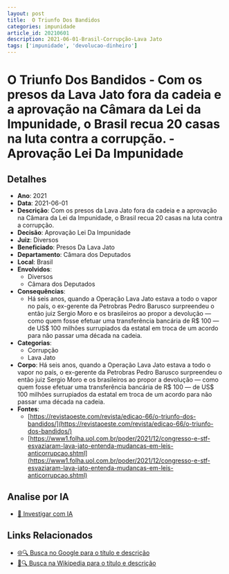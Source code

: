 ```yaml
---
layout: post
title:  O Triunfo Dos Bandidos
categories: impunidade
article_id: 20210601
description: 2021-06-01-Brasil-Corrupção-Lava Jato
tags: ['impunidade', 'devolucao-dinheiro']
---
```


# O Triunfo Dos Bandidos - Com os presos da Lava Jato fora da cadeia e a aprovação na Câmara da Lei da Impunidade, o Brasil recua 20 casas na luta contra a corrupção. - Aprovação Lei Da Impunidade

## Detalhes
- **Ano**: 2021
- **Data**: 2021-06-01
- **Descrição**: Com os presos da Lava Jato fora da cadeia e a aprovação na Câmara da Lei da Impunidade, o Brasil recua 20 casas na luta contra a corrupção.
- **Decisão**: Aprovação Lei Da Impunidade
- **Juiz**: Diversos
- **Beneficiado**: Presos Da Lava Jato
- **Departamento**: Câmara dos Deputados
- **Local**: Brasil
- **Envolvidos**:
  - Diversos
  - Câmara dos Deputados
- **Consequências**:
  - Há seis anos, quando a Operação Lava Jato estava a todo o vapor no país, o ex-gerente da Petrobras Pedro Barusco surpreendeu o então juiz Sergio Moro e os brasileiros ao propor a devolução — como quem fosse efetuar uma transferência bancária de R$ 100 — de US$ 100 milhões surrupiados da estatal em troca de um acordo para não passar uma década na cadeia.
- **Categorias**:
  - Corrupção
  - Lava Jato
- **Corpo**: Há seis anos, quando a Operação Lava Jato estava a todo o vapor no país, o ex-gerente da Petrobras Pedro Barusco surpreendeu o então juiz Sergio Moro e os brasileiros ao propor a devolução — como quem fosse efetuar uma transferência bancária de R$ 100 — de US$ 100 milhões surrupiados da estatal em troca de um acordo para não passar uma década na cadeia.
- **Fontes**:
  - [https://revistaoeste.com/revista/edicao-66/o-triunfo-dos-bandidos/](https://revistaoeste.com/revista/edicao-66/o-triunfo-dos-bandidos/)
  - [https://www1.folha.uol.com.br/poder/2021/12/congresso-e-stf-esvaziaram-lava-jato-entenda-mudancas-em-leis-anticorrupcao.shtml](https://www1.folha.uol.com.br/poder/2021/12/congresso-e-stf-esvaziaram-lava-jato-entenda-mudancas-em-leis-anticorrupcao.shtml)

## Analise por IA
- [🤖 Investigar com IA](https://www.perplexity.ai/search?q=%22decis%C3%B5es%20judiciais%20Brasil%22%20O%20Triunfo%20Dos%20Bandidos%20Com%20os%20presos%20da%20Lava%20Jato%20fora%20da%20cadeia%20e%20a%20aprova%C3%A7%C3%A3o%20na%20C%C3%A2mara%20da%20Lei%20da%20Impunidade%2C%20o%20Brasil%20recua%2020%20casas%20na%20luta%20contra%20a%20corrup%C3%A7%C3%A3o.%20Brasil%202021-06-01%20Diversos%20Presos%20Da%20Lava%20Jato)

## Links Relacionados
- [🌐🔍 Busca no Google para o título e descrição](https://www.google.com/search?q=%22decis%C3%B5es%20judiciais%20Brasil%22%20O%20Triunfo%20Dos%20Bandidos%20Com%20os%20presos%20da%20Lava%20Jato%20fora%20da%20cadeia%20e%20a%20aprova%C3%A7%C3%A3o%20na%20C%C3%A2mara%20da%20Lei%20da%20Impunidade%2C%20o%20Brasil%20recua%2020%20casas%20na%20luta%20contra%20a%20corrup%C3%A7%C3%A3o.%20Brasil%202021-06-01%20Diversos%20Presos%20Da%20Lava%20Jato)
- [📖🔍 Busca na Wikipedia para o título e descrição](https://pt.wikipedia.org/w/index.php?search=%22decis%C3%B5es%20judiciais%20Brasil%22%20O%20Triunfo%20Dos%20Bandidos%20Com%20os%20presos%20da%20Lava%20Jato%20fora%20da%20cadeia%20e%20a%20aprova%C3%A7%C3%A3o%20na%20C%C3%A2mara%20da%20Lei%20da%20Impunidade%2C%20o%20Brasil%20recua%2020%20casas%20na%20luta%20contra%20a%20corrup%C3%A7%C3%A3o.%20Brasil%202021-06-01%20Diversos%20Presos%20Da%20Lava%20Jato)


